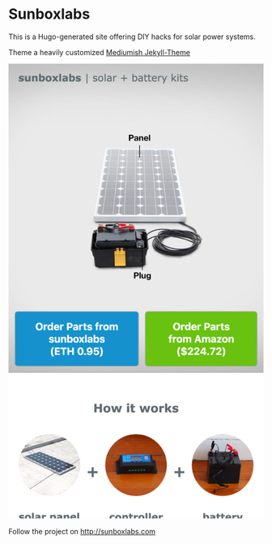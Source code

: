 # Sunboxlabs

This is a Hugo-generated site offering DIY hacks for solar power systems.

Theme a heavily customized [Mediumish Jekyll-Theme](//github.com/wowthemesnet/mediumish-theme-jekyll) 


![](img/preview.png)

Follow the project on http://sunboxlabs.com
